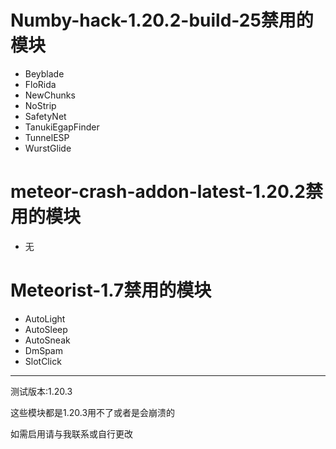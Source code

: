 # Numby-hack-1.20.2-build-25禁用的模块
- Beyblade
- FloRida
- NewChunks
- NoStrip
- SafetyNet
- TanukiEgapFinder
- TunnelESP
- WurstGlide

# meteor-crash-addon-latest-1.20.2禁用的模块
- 无

# Meteorist-1.7禁用的模块
- AutoLight
- AutoSleep
- AutoSneak
- DmSpam
- SlotClick
<hr></hr>
测试版本:1.20.3
<p>这些模块都是1.20.3用不了或者是会崩溃的</p>
如需启用请与我联系或自行更改
